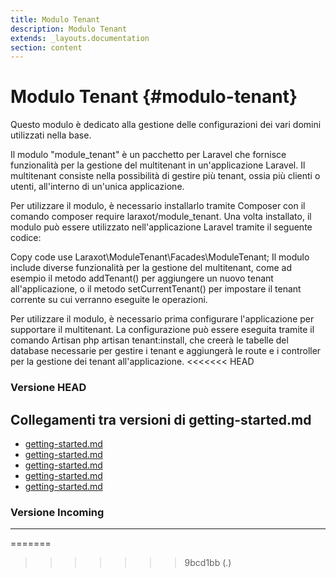 ```yaml
---
title: Modulo Tenant
description: Modulo Tenant
extends: _layouts.documentation
section: content
---
```


# Modulo Tenant {#modulo-tenant}

Questo modulo è dedicato alla gestione delle configurazioni dei vari domini utilizzati nella base.

Il modulo "module_tenant" è un pacchetto per Laravel che fornisce funzionalità per la gestione del multitenant in un'applicazione Laravel. Il multitenant consiste nella possibilità di gestire più tenant, ossia più clienti o utenti, all'interno di un'unica applicazione.

Per utilizzare il modulo, è necessario installarlo tramite Composer con il comando composer require laraxot/module_tenant. Una volta installato, il modulo può essere utilizzato nell'applicazione Laravel tramite il seguente codice:

Copy code
use Laraxot\ModuleTenant\Facades\ModuleTenant;
Il modulo include diverse funzionalità per la gestione del multitenant, come ad esempio il metodo addTenant() per aggiungere un nuovo tenant all'applicazione, o il metodo setCurrentTenant() per impostare il tenant corrente su cui verranno eseguite le operazioni.

Per utilizzare il modulo, è necessario prima configurare l'applicazione per supportare il multitenant. La configurazione può essere eseguita tramite il comando Artisan php artisan tenant:install, che creerà le tabelle del database necessarie per gestire i tenant e aggiungerà le route e i controller per la gestione dei tenant all'applicazione.
<<<<<<< HEAD
### Versione HEAD


## Collegamenti tra versioni di getting-started.md
* [getting-started.md](../../../Gdpr/docs/getting-started.md)
* [getting-started.md](../../../Xot/docs/getting-started.md)
* [getting-started.md](../../../UI/docs/getting-started.md)
* [getting-started.md](../../../Tenant/docs/it/getting-started.md)
* [getting-started.md](../../../Cms/docs/getting-started.md)


### Versione Incoming


---

=======
>>>>>>> 9bcd1bb (.)
